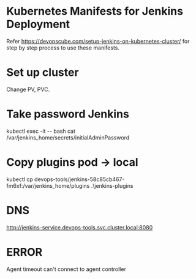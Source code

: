 # Kubernetes Manifests for Jenkins Deployment

Refer https://devopscube.com/setup-jenkins-on-kubernetes-cluster/ for step by step process to use these manifests.
# Set up cluster
Change PV, PVC.

# Take password Jenkins
kubectl exec -it <jenkins-pod-name> -- bash
cat /var/jenkins_home/secrets/initialAdminPassword

# Copy plugins pod -> local
kubectl cp devops-tools/jenkins-58c85cb467-fm6xf:/var/jenkins_home/plugins .\jenkins-plugins

# DNS 
http://jenkins-service.devops-tools.svc.cluster.local:8080

# ERROR
Agent timeout can't connect to agent controller